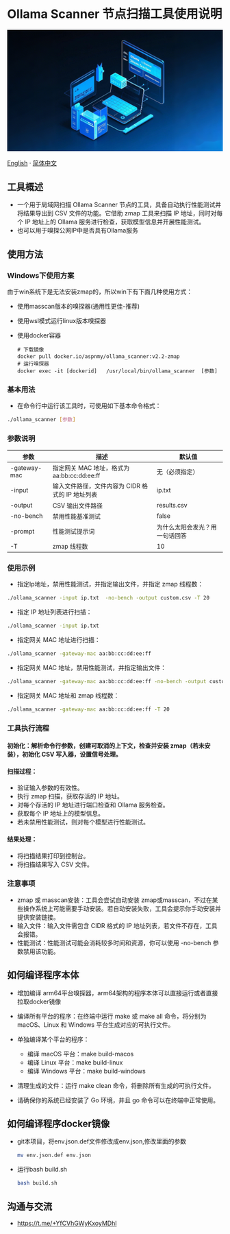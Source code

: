 # Ollama Scanner 节点扫描工具使用说明

![Ollama Scanner](images/README/1739551751297.png)

[English](README_en.md) · [简体中文](README.md)

## 工具概述

- 一个用于局域网扫描 Ollama Scanner 节点的工具，具备自动执行性能测试并将结果导出到 CSV 文件的功能。它借助 zmap 工具来扫描 IP 地址，同时对每个 IP 地址上的 Ollama 服务进行检查，获取模型信息并开展性能测试。
- 也可以用于嗅探公网IP中是否具有Ollama服务

## 使用方法

### Windows下使用方案

由于win系统下是无法安装zmap的，所以win下有下面几种使用方式：

- 使用masscan版本的嗅探器(通用性更佳-推荐)
- 使用wsl模式运行linux版本嗅探器
- 使用docker容器

  ```docker
  # 下载镜像
  docker pull docker.io/aspnmy/ollama_scanner:v2.2-zmap
  # 运行嗅探器
  docker exec -it [dockerid]   /usr/local/bin/ollama_scanner  [参数]
  ```

### 基本用法

- 在命令行中运行该工具时，可使用如下基本命令格式：

```bash
./ollama_scanner [参数]
```

### 参数说明


| 参数         | 描述                                             | 默认值                         |
| ------------ | ------------------------------------------------ | ------------------------------ |
| -gateway-mac | 指定网关 MAC 地址，格式为 aa:bb:cc:dd:ee:ff      | 无（必须指定）                 |
| -input       | 输入文件路径，文件内容为 CIDR 格式的 IP 地址列表 | ip.txt                         |
| -output      | CSV 输出文件路径                                 | results.csv                    |
| -no-bench    | 禁用性能基准测试                                 | false                          |
| -prompt      | 性能测试提示词                                   | 为什么太阳会发光？用一句话回答 |
| -T           | zmap 线程数                                      | 10                             |

### 使用示例

- 指定Ip地址，禁用性能测试，并指定输出文件，并指定 zmap 线程数：

```bash
./ollama_scanner -input ip.txt  -no-bench -output custom.csv -T 20
```

- 指定 IP 地址列表进行扫描：

```bash
./ollama_scanner -input ip.txt
```

- 指定网关 MAC 地址进行扫描：

```bash
./ollama_scanner -gateway-mac aa:bb:cc:dd:ee:ff
```

- 指定网关 MAC 地址，禁用性能测试，并指定输出文件：

```bash
./ollama_scanner -gateway-mac aa:bb:cc:dd:ee:ff -no-bench -output custom.csv
```

- 指定网关 MAC 地址和 zmap 线程数：

```bash
./ollama_scanner -gateway-mac aa:bb:cc:dd:ee:ff -T 20
```

### 工具执行流程

#### 初始化：解析命令行参数，创建可取消的上下文，检查并安装 zmap（若未安装），初始化 CSV 写入器，设置信号处理。

#### 扫描过程：

- 验证输入参数的有效性。
- 执行 zmap 扫描，获取存活的 IP 地址。
- 对每个存活的 IP 地址进行端口检查和 Ollama 服务检查。
- 获取每个 IP 地址上的模型信息。
- 若未禁用性能测试，则对每个模型进行性能测试。

#### 结果处理：

- 将扫描结果打印到控制台。
- 将扫描结果写入 CSV 文件。

### 注意事项

- zmap 或 masscan安装：工具会尝试自动安装 zmap或masscan，不过在某些操作系统上可能需要手动安装。若自动安装失败，工具会提示你手动安装并提供安装链接。
- 输入文件：输入文件需包含 CIDR 格式的 IP 地址列表，若文件不存在，工具会报错。
- 性能测试：性能测试可能会消耗较多时间和资源，你可以使用 -no-bench 参数禁用该功能。

## 如何编译程序本体

- 增加编译 arm64平台嗅探器，arm64架构的程序本体可以直接运行或者直接拉取docker镜像
- 编译所有平台的程序：在终端中运行 make 或 make all 命令，将分别为 macOS、Linux 和 Windows 平台生成对应的可执行文件。
- 单独编译某个平台的程序：

  - 编译 macOS 平台：make build-macos
  - 编译 Linux 平台：make build-linux
  - 编译 Windows 平台：make build-windows
- 清理生成的文件：运行 make clean 命令，将删除所有生成的可执行文件。
- 请确保你的系统已经安装了 Go 环境，并且 go 命令可以在终端中正常使用。

## 如何编译程序docker镜像

- git本项目，将env.json.def文件修改成env.json,修改里面的参数

  ```bash
  mv env.json.def env.json
  ```
- 运行bash build.sh

  ```bash
  bash build.sh
  ```

## 沟通与交流

- https://t.me/+YfCVhGWyKxoyMDhl
